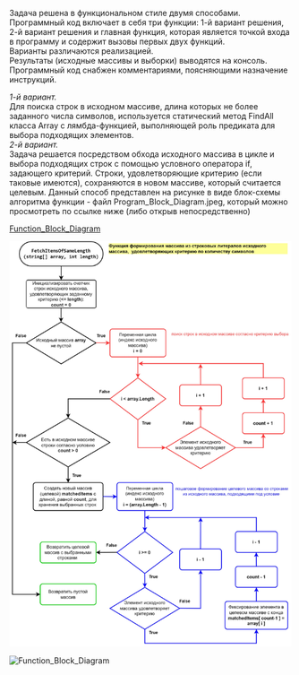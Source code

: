 Задача решена в функциональном стиле двумя способами.  
Программный код включает в себя три функции: 1-й вариант решения, 2-й вариант решения и главная функция, которая является точкой входа в программу и содержит вызовы первых двух функций.  
Варианты различаются реализацией.  
Результаты (исходные массивы и выборки) выводятся на консоль.  
Программный код снабжен комментариями, поясняющими назначение инструкций.   
  

*1-й вариант.*  
Для поиска строк в исходном массиве, длина которых не более заданного числа символов, используется статический метод FindAll класса Array с лямбда-функцией, выполняющей роль предиката для выбора подходящих элементов.  
*2-й вариант.*  
Задача решается посредством обхода исходного массива в цикле и выбора подходящих строк с помощью условного оператора if, задающего критерий. Строки, удовлетворяющие критерию (если таковые имеются), сохраняются в новом массиве, который считается целевым. Данный способ представлен на рисунке в виде блок-схемы алгоритма функции - файл Program_Block_Diagram.jpeg, который можно просмотреть по ссылке ниже (либо открыв непосредственно)

[Function_Block_Diagram](https://drive.google.com/file/d/100-9e_WYjA1kLjxWyLCoS_SfxCLHm8kL/view?usp=drive_link)

![Function_Block_Diagram](.\Program_Block_Diagram.jpg "Function_Block_Diagram")  
  
![Function_Block_Diagram](https://drive.google.com/file/d/100-9e_WYjA1kLjxWyLCoS_SfxCLHm8kL/view?usp=drive_link "Function_Block_Diagram")
